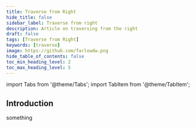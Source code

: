 ```yaml
---
title: Traverse from Right
hide_title: false
sidebar_label: Traverse from right
description: Article on traversing from the right
draft: false
tags: [Traverse from Right]
keywords: [traverse]
image: https://github.com/farlowdw.png
hide_table_of_contents: false
toc_min_heading_level: 2
toc_max_heading_level: 5
---
```


import Tabs from '@theme/Tabs';
import TabItem from '@theme/TabItem';

## Introduction

something